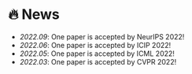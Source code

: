 # 🔥 News
- *2022.09*: One paper is accepted by NeurIPS 2022!
- *2022.06*: One paper is accepted by ICIP 2022!
- *2022.05*: One paper is accepted by ICML 2022!
- *2022.03*: One paper is accepted by CVPR 2022!
